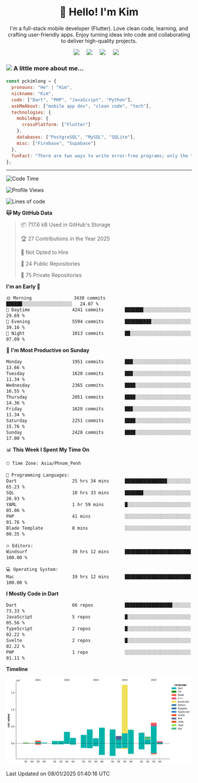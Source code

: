 <h1 align="center">👋 Hello! I'm Kim</h1>

<p align="center">
   I'm a full-stack mobile developer (Flutter). Love clean code, learning, and crafting user-friendly apps. Enjoy turning ideas into code and collaborating to deliver high-quality projects.
</p>

<p align="center">
  <a href="mailto:pochkimlong88@gmail.com"><img src="https://img.shields.io/badge/gmail-%23D14836.svg?&style=for-the-badge&logo=gmail&logoColor=white" /></a>&nbsp;&nbsp;&nbsp;&nbsp;
  <a href="https://t.me/pochkimlong/"><img src="https://img.shields.io/badge/telegram-%230077B5.svg?&style=for-the-badge&logo=telegram&logoColor=white" /></a>&nbsp;&nbsp;&nbsp;&nbsp;
  <a href="https://www.youtube.com/@PochKimlong/"><img src="https://img.shields.io/badge/youtube-%23dc2743.svg?&style=for-the-badge&logo=youtube&logoColor=white" /></a>&nbsp;&nbsp;&nbsp;&nbsp;
  <a href="https://www.tiktok.com/@pckimlong/"><img src="https://img.shields.io/badge/tiktok-%23000000.svg?&style=for-the-badge&logo=tiktok&logoColor=white" /></a>&nbsp;&nbsp;&nbsp;&nbsp;
</p>

### <img src="https://media.giphy.com/media/VgCDAzcKvsR6OM0uWg/giphy.gif" width="50"> A little more about me...  

```javascript
const pckimlong = {
  pronouns: "He" | "Him",
  nickname: "Kim",
  code: ["Dart", "PHP", "JavaScript", "Python"],
  askMeAbout: ["mobile app dev", "clean code", "tech"],
  technologies: {
    mobileApp: {
      crossPlatform: ["Flutter"]
    },
    databases: ["PostgreSQL", "MySQL", "SQLite"],
    misc: ["Firebase", "Supabase"]
  },
  funFact: "There are two ways to write error-free programs; only the third one works."
};
```
---

<!--START_SECTION:waka-->
![Code Time](http://img.shields.io/badge/Code%20Time-892%20hrs%2038%20mins-blue)

![Profile Views](http://img.shields.io/badge/Profile%20Views-0-blue)

![Lines of code](https://img.shields.io/badge/From%20Hello%20World%20I%27ve%20Written-29.6%20million%20lines%20of%20code-blue)

**🐱 My GitHub Data** 

> 📦 717.6 kB Used in GitHub's Storage 
 > 
> 🏆 27 Contributions in the Year 2025
 > 
> 🚫 Not Opted to Hire
 > 
> 📜 24 Public Repositories 
 > 
> 🔑 75 Private Repositories 
 > 
**I'm an Early 🐤** 

```text
🌞 Morning                3438 commits        ██████░░░░░░░░░░░░░░░░░░░   24.07 % 
🌆 Daytime                4241 commits        ███████░░░░░░░░░░░░░░░░░░   29.69 % 
🌃 Evening                5594 commits        ██████████░░░░░░░░░░░░░░░   39.16 % 
🌙 Night                  1013 commits        ██░░░░░░░░░░░░░░░░░░░░░░░   07.09 % 
```
📅 **I'm Most Productive on Sunday** 

```text
Monday                   1951 commits        ███░░░░░░░░░░░░░░░░░░░░░░   13.66 % 
Tuesday                  1620 commits        ███░░░░░░░░░░░░░░░░░░░░░░   11.34 % 
Wednesday                2365 commits        ████░░░░░░░░░░░░░░░░░░░░░   16.55 % 
Thursday                 2051 commits        ████░░░░░░░░░░░░░░░░░░░░░   14.36 % 
Friday                   1620 commits        ███░░░░░░░░░░░░░░░░░░░░░░   11.34 % 
Saturday                 2251 commits        ████░░░░░░░░░░░░░░░░░░░░░   15.76 % 
Sunday                   2428 commits        ████░░░░░░░░░░░░░░░░░░░░░   17.00 % 
```


📊 **This Week I Spent My Time On** 

```text
🕑︎ Time Zone: Asia/Phnom_Penh

💬 Programming Languages: 
Dart                     25 hrs 34 mins      ████████████████░░░░░░░░░   65.23 % 
SQL                      10 hrs 33 mins      ███████░░░░░░░░░░░░░░░░░░   26.93 % 
YAML                     1 hr 59 mins        █░░░░░░░░░░░░░░░░░░░░░░░░   05.06 % 
PHP                      41 mins             ░░░░░░░░░░░░░░░░░░░░░░░░░   01.76 % 
Blade Template           8 mins              ░░░░░░░░░░░░░░░░░░░░░░░░░   00.35 % 

🔥 Editors: 
Windsurf                 39 hrs 12 mins      █████████████████████████   100.00 % 

💻 Operating System: 
Mac                      39 hrs 12 mins      █████████████████████████   100.00 % 
```

**I Mostly Code in Dart** 

```text
Dart                     66 repos            ██████████████████░░░░░░░   73.33 % 
JavaScript               5 repos             █░░░░░░░░░░░░░░░░░░░░░░░░   05.56 % 
TypeScript               2 repos             █░░░░░░░░░░░░░░░░░░░░░░░░   02.22 % 
Svelte                   2 repos             █░░░░░░░░░░░░░░░░░░░░░░░░   02.22 % 
PHP                      1 repo              ░░░░░░░░░░░░░░░░░░░░░░░░░   01.11 % 
```



**Timeline**

![Lines of Code chart](https://raw.githubusercontent.com/pckimlong/pckimlong/main/assets/bar_graph.png)


 Last Updated on 08/01/2025 01:40:16 UTC
<!--END_SECTION:waka-->

<!---
PochKimlong/PochKimlong is a ✨ special ✨ repository because its `README.md` (this file) appears on your GitHub profile.
You can click the Preview link to take a look at your changes.
--->
